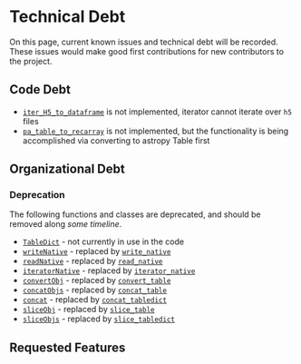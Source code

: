 # Technical Debt

On this page, current known issues and technical debt will be recorded. These issues would make
good first contributions for new contributors to the project.

## Code Debt

- [`iter_H5_to_dataframe`](#tables_io.io_utils.iterator.iter_H5_to_dataframe) is not implemented, iterator cannot iterate over `h5` files
- [`pa_table_to_recarray`](#tables_io.conv.conv_table.pa_table_to_recarray) is not implemented, but the functionality is being accomplished via converting to astropy Table first

## Organizational Debt

### Deprecation

The following functions and classes are deprecated, and should be removed along _some timeline_.

- [`TableDict`](#tables_io.table_dict) - not currently in use in the code
- [`writeNative`](#tables_io.writeNative) - replaced by [`write_native`](#tables_io.io_utils.write.write_native)
- [`readNative`](#tables_io.readNative) - replaced by [`read_native`](#tables_io.io_utils.read.read_native)
- [`iteratorNative`](#tables_io.iteratorNative) - replaced by [`iterator_native`](#tables_io.io_utils.iterator.iterator_native)
- [`convertObj`](#tables_io.convertObj) - replaced by [`convert_table`](#tables_io.conv.conv_table.convert_table)
- [`concatObjs`](#tables_io.concatObjs) - replaced by [`concat_table`](#tables_io.utils.concat_utils.concat_table)
- [`concat`](#tables_io.concat) - replaced by [`concat_tabledict`](#tables_io.utils.concat_utils.concat_tabledict)
- [`sliceObj`](#tables_io.sliceObj) - replaced by [`slice_table`](#tables_io.utils.slice_utils.slice_table)
- [`sliceObjs`](#tables_io.sliceObjs) - replaced by [`slice_tabledict`](#tables_io.utils.slice_utils.slice_tabledict)

## Requested Features
